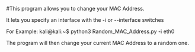 #This program allows you to change your MAC Address. 

It lets you specify an interface with the -i or --interface switches

For Example: kali@kali:~$ python3 Random_MAC_Address.py -i eth0

The program will then change your current MAC Address to a random one.
